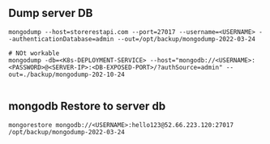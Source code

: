 ## Dump server DB

```shell
mongodump --host=storerestapi.com --port=27017 --username=<USERNAME> --authenticationDatabase=admin --out=/opt/backup/mongodump-2022-03-24

# NOt workable
mongodump -db=<K8s-DEPLOYMENT-SERVICE> --host="mongodb://<USERNAME>:<PASSWORD>@<SERVER-IP>:<DB-EXPOSED-PORT>/?authSource=admin" --out=./backup/mongodump-202-10-24


```

## mongodb Restore to server db

```shell
mongorestore mongodb://<USERNAME>:hello123@52.66.223.120:27017 /opt/backup/mongodump-2022-03-24
```
